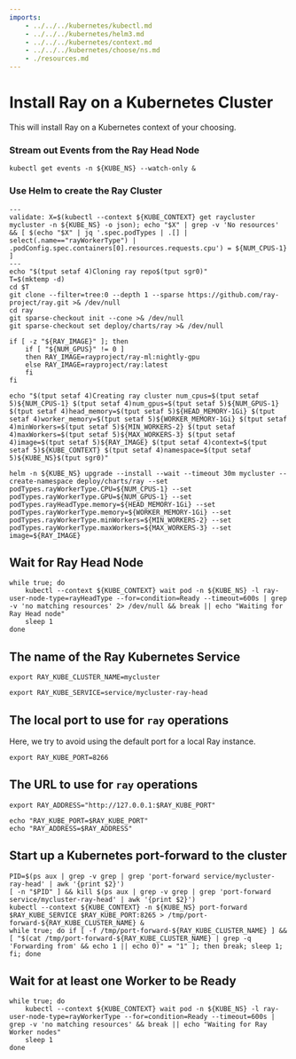 ```yaml
---
imports:
    - ../../../kubernetes/kubectl.md
    - ../../../kubernetes/helm3.md
    - ../../../kubernetes/context.md
    - ../../../kubernetes/choose/ns.md
    - ./resources.md
---
```


# Install Ray on a Kubernetes Cluster

This will install Ray on a Kubernetes context of your choosing.

### Stream out Events from the Ray Head Node

```shell
kubectl get events -n ${KUBE_NS} --watch-only &
```

### Use Helm to create the Ray Cluster

```shell
---
validate: X=$(kubectl --context ${KUBE_CONTEXT} get raycluster mycluster -n ${KUBE_NS} -o json); echo "$X" | grep -v 'No resources' && [ $(echo "$X" | jq '.spec.podTypes | .[] | select(.name=="rayWorkerType") | .podConfig.spec.containers[0].resources.requests.cpu') = ${NUM_CPUS-1} ]
---
echo "$(tput setaf 4)Cloning ray repo$(tput sgr0)"
T=$(mktemp -d)
cd $T
git clone --filter=tree:0 --depth 1 --sparse https://github.com/ray-project/ray.git >& /dev/null
cd ray
git sparse-checkout init --cone >& /dev/null
git sparse-checkout set deploy/charts/ray >& /dev/null

if [ -z "${RAY_IMAGE}" ]; then
    if [ "${NUM_GPUS}" != 0 ]
    then RAY_IMAGE=rayproject/ray-ml:nightly-gpu
    else RAY_IMAGE=rayproject/ray:latest
    fi
fi

echo "$(tput setaf 4)Creating ray cluster num_cpus=$(tput setaf 5)${NUM_CPUS-1} $(tput setaf 4)num_gpus=$(tput setaf 5)${NUM_GPUS-1} $(tput setaf 4)head_memory=$(tput setaf 5)${HEAD_MEMORY-1Gi} $(tput setaf 4)worker_memory=$(tput setaf 5)${WORKER_MEMORY-1Gi} $(tput setaf 4)minWorkers=$(tput setaf 5)${MIN_WORKERS-2} $(tput setaf 4)maxWorkers=$(tput setaf 5)${MAX_WORKERS-3} $(tput setaf 4)image=$(tput setaf 5)${RAY_IMAGE} $(tput setaf 4)context=$(tput setaf 5)${KUBE_CONTEXT} $(tput setaf 4)namespace=$(tput setaf 5)${KUBE_NS}$(tput sgr0)"

helm -n ${KUBE_NS} upgrade --install --wait --timeout 30m mycluster --create-namespace deploy/charts/ray --set podTypes.rayWorkerType.CPU=${NUM_CPUS-1} --set podTypes.rayWorkerType.GPU=${NUM_GPUS-1} --set podTypes.rayHeadType.memory=${HEAD_MEMORY-1Gi} --set podTypes.rayWorkerType.memory=${WORKER_MEMORY-1Gi} --set podTypes.rayWorkerType.minWorkers=${MIN_WORKERS-2} --set podTypes.rayWorkerType.maxWorkers=${MAX_WORKERS-3} --set image=${RAY_IMAGE}
```

## Wait for Ray Head Node

```shell
while true; do
    kubectl --context ${KUBE_CONTEXT} wait pod -n ${KUBE_NS} -l ray-user-node-type=rayHeadType --for=condition=Ready --timeout=600s | grep -v 'no matching resources' 2> /dev/null && break || echo "Waiting for Ray Head node"
    sleep 1
done
```

## The name of the Ray Kubernetes Service

```shell
export RAY_KUBE_CLUSTER_NAME=mycluster
```

```shell
export RAY_KUBE_SERVICE=service/mycluster-ray-head
```

## The local port to use for `ray` operations

Here, we try to avoid using the default port for a local Ray instance.

```shell
export RAY_KUBE_PORT=8266
```
## The URL to use for `ray` operations

```shell
export RAY_ADDRESS="http://127.0.0.1:$RAY_KUBE_PORT"
```

```shell
echo "RAY_KUBE_PORT=$RAY_KUBE_PORT"
echo "RAY_ADDRESS=$RAY_ADDRESS"
```

## Start up a Kubernetes port-forward to the cluster

```shell
PID=$(ps aux | grep -v grep | grep 'port-forward service/mycluster-ray-head' | awk '{print $2}')
[ -n "$PID" ] && kill $(ps aux | grep -v grep | grep 'port-forward service/mycluster-ray-head' | awk '{print $2}')
kubectl --context ${KUBE_CONTEXT} -n ${KUBE_NS} port-forward $RAY_KUBE_SERVICE $RAY_KUBE_PORT:8265 > /tmp/port-forward-${RAY_KUBE_CLUSTER_NAME} &
while true; do if [ -f /tmp/port-forward-${RAY_KUBE_CLUSTER_NAME} ] && [ "$(cat /tmp/port-forward-${RAY_KUBE_CLUSTER_NAME} | grep -q 'Forwarding from' && echo 1 || echo 0)" = "1" ]; then break; sleep 1; fi; done
```

## Wait for at least one Worker to be Ready

```shell
while true; do
    kubectl --context ${KUBE_CONTEXT} wait pod -n ${KUBE_NS} -l ray-user-node-type=rayWorkerType --for=condition=Ready --timeout=600s | grep -v 'no matching resources' && break || echo "Waiting for Ray Worker nodes"
    sleep 1
done
```
